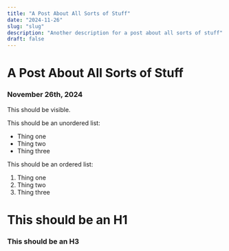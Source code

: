 ```yaml
---
title: "A Post About All Sorts of Stuff"
date: "2024-11-26"
slug: "slug"
description: "Another description for a post about all sorts of stuff"
draft: false
---
```


# A Post About All Sorts of Stuff

### November 26th, 2024

This should be visible.

This should be an unordered list:
- Thing one
- Thing two
- Thing three

This should be an ordered list:
1. Thing one
2. Thing two
3. Thing three

# This should be an H1

### This should be an H3